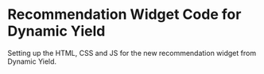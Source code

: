 # Recommendation Widget Code for Dynamic Yield

Setting up the HTML, CSS and JS for the new recommendation widget from Dynamic Yield.
